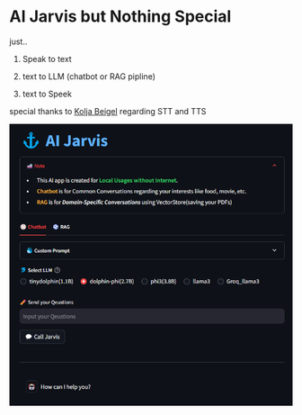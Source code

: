 # AI Jarvis but Nothing Special

just..

1. Speak to text

2. text to LLM (chatbot or RAG pipline)

3. text to Speek

special thanks to [Kolja Beigel](https://github.com/KoljaB) regarding STT and TTS

![alt text](image.png)
